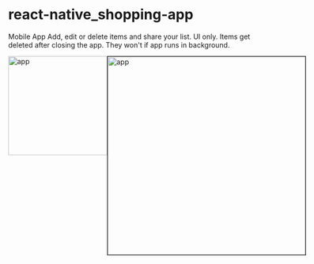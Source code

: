 # react-native_shopping-app
Mobile App
Add, edit or delete items and share your list. UI only. Items get deleted after closing the app. They won't if app runs in background.

<div style="display: flex; flexDirection: row; justifyContent: spaceBetween; alignItems: center">
<img src="https://github.com/zelmaru/react-native_shopping-app/blob/main/ExpoQRCode_ShoppingList.png?raw=true" height="200px" width="auto" alt="app"></img>
<img style="border: 1px solid black; borderRadius: 8px" src="https://github.com/zelmaru/react-native_shopping-app/blob/main/Shopping-app-screenshot.jpg?raw=true" height="400px" width="auto" alt="app"></img>
</div>


